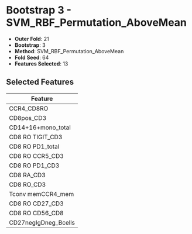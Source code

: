 # Bootstrap 3 - SVM_RBF_Permutation_AboveMean

- **Outer Fold**: 21
- **Bootstrap**: 3
- **Method**: SVM_RBF_Permutation_AboveMean
- **Fold Seed**: 64
- **Features Selected**: 13

## Selected Features

| Feature |
|---------|
| CCR4_CD8RO |
| CD8pos_CD3 |
| CD14+16+mono_total |
| CD8 RO TIGIT_CD3 |
| CD8 RO PD1_total |
| CD8 RO CCR5_CD3 |
| CD8 RO PD1_CD3 |
| CD8 RA_CD3 |
| CD8 RO_CD3 |
| Tconv memCCR4_mem |
| CD8 RO CD27_CD3 |
| CD8 RO CD56_CD8 |
| CD27negIgDneg_Bcells |
